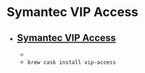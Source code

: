 # Symantec VIP Access
- [Symantec VIP Access](https://vip.symantec.com/)
  - 
  - 
  - `brew cask install vip-access`
